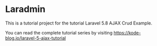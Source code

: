 # Laradmin
This is a tutorial project for the tutorial Laravel 5.8 AJAX Crud Example.

You can read the complete tutorial series by visiting https://kode-blog.io/laravel-5-ajax-tutorial